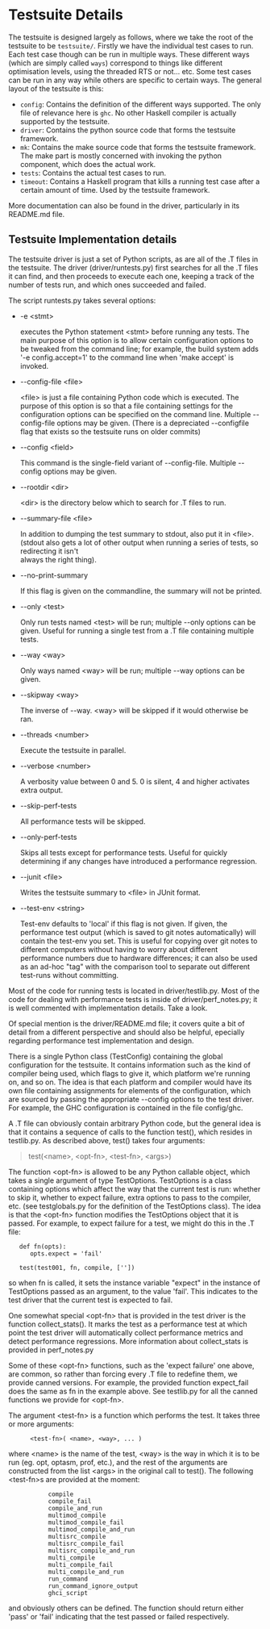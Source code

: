 # Testsuite Details


The testsuite is designed largely as follows, where we take the root of the testsuite to be `testsuite/`. Firstly we have the individual test cases to run. Each test case though can be run in multiple ways. These different ways (which are simply called ```ways```) correspond to things like different optimisation levels, using the threaded RTS or not... etc. Some test cases can be run in any way while others are specific to certain ways. The general layout of the testsuite is this:

- `config`: Contains the definition of the different ways supported. The only file of relevance here is `ghc`. No other Haskell compiler is actually supported by the testsuite.
- `driver`: Contains the python source code that forms the testsuite framework.
- `mk`: Contains the make source code that forms the testsuite framework. The make part is mostly concerned with invoking the python component, which does the actual work.
- `tests`: Contains the actual test cases to run.
- `timeout`: Contains a Haskell program that kills a running test case after a certain amount of time. Used by the testsuite framework.


More documentation can also be found in the driver, particularly in its README.md file.

## Testsuite Implementation details


The testsuite driver is just a set of Python scripts, as are all of
the .T files in the testsuite.  The driver (driver/runtests.py) first
searches for all the .T files it can find, and then proceeds to
execute each one, keeping a track of the number of tests run, and
which ones succeeded and failed.


The script runtests.py takes several options:

- -e \<stmt\>

  executes the Python statement \<stmt\> before running any tests.
  The main purpose of this option is to allow certain
  configuration options to be tweaked from the command line; for
  example, the build system adds '-e config.accept=1' to the
  command line when 'make accept' is invoked.

- --config-file \<file\>

  \<file\> is just a file containing Python code which is 
  executed.   The purpose of this option is so that a file
  containing settings for the configuration options can
  be specified on the command line.  Multiple --config-file 
  options may be given. (There is a depreciated --configfile
  flag that exists so the testsuite runs on older commits) 

- --config \<field\>

  This command is the single-field variant of --config-file.
  Multiple --config options may be given.

- --rootdir \<dir\>

  \<dir\> is the directory below which to search for .T files
  to run.

- --summary-file \<file\>

  In addition to dumping the test summary to stdout, also
  put it in \<file\>.  (stdout also gets a lot of other output
  when running a series of tests, so redirecting it isn't  
  always the right thing).

- --no-print-summary

  If this flag is given on the commandline, the summary will 
  not be printed.

- --only \<test\>

  Only run tests named \<test\> will be run; multiple --only options 
  can be given.  Useful for running a single test from a .T file
  containing multiple tests.

- --way \<way\>

  Only ways named \<way\> will be run; multiple --way options can
  be given.

- --skipway \<way\>

  The inverse of --way. \<way\> will be skipped if it would
  otherwise be ran.

- --threads \<number\>

  Execute the testsuite in parallel.

- --verbose \<number\>

  A verbosity value between 0 and 5. 0 is silent, 4 and higher
  activates extra output.

- --skip-perf-tests

  All performance tests will be skipped.

- --only-perf-tests

  Skips all tests except for performance tests. Useful for
  quickly determining if any changes have introduced a
  performance regression.

- --junit \<file\>

  Writes the testsuite summary to \<file\> in JUnit format.

- --test-env \<string\>

  Test-env defaults to 'local' if this flag is not given.
  If given, the performance test output (which is saved to
  git notes automatically) will contain the test-env you
  set. This is useful for copying over git notes to different
  computers without having to worry about different performance
  numbers due to hardware differences; it can also be used
  as an ad-hoc "tag" with the comparison tool to separate
  out different test-runs without committing.


Most of the code for running tests is located in driver/testlib.py.
Most of the code for dealing with performance tests is inside of 
driver/perf_notes.py; it is well commented with implementation
details. Take a look.


Of special mention is the driver/README.md file; it covers quite a bit
of detail from a different perspective and should also be helpful,
epecially regarding performance test implementation and design.


There is a single Python class (TestConfig) containing the global
configuration for the testsuite.  It contains information such as the
kind of compiler being used, which flags to give it, which platform
we're running on, and so on.  The idea is that each platform and
compiler would have its own file containing assignments for elements
of the configuration, which are sourced by passing the appropriate
--config options to the test driver.  For example, the GHC
configuration is contained in the file config/ghc.


A .T file can obviously contain arbitrary Python code, but the general
idea is that it contains a sequence of calls to the function test(),
which resides in testlib.py.  As described above, test() takes four
arguments:


>
>
> test(\<name\>, \<opt-fn\>, \<test-fn\>, \<args\>)
>
>


The function \<opt-fn\> is allowed to be any Python callable object,
which takes a single argument of type TestOptions.  TestOptions is a
class containing options which affect the way that the current test is
run: whether to skip it, whether to expect failure, extra options to
pass to the compiler, etc. (see testglobals.py for the definition of the
TestOptions class).  The idea is that the \<opt-fn\> function modifies
the TestOptions object that it is passed.  For example, to expect
failure for a test, we might do this in the .T file:

```wiki
   def fn(opts):
      opts.expect = 'fail'

   test(test001, fn, compile, [''])
```


so when fn is called, it sets the instance variable "expect" in the
instance of TestOptions passed as an argument, to the value 'fail'.
This indicates to the test driver that the current test is expected to
fail.


One somewhat special \<opt-fn\> that is provided in the test driver is the
function collect_stats(). It marks the test as a performance test at which
point the test driver will automatically collect performance metrics and 
detect performance regressions. More information about collect_stats is 
provided in perf_notes.py


Some of these \<opt-fn\> functions, such as the 'expect failure' one above, 
are common, so rather than forcing every .T file to redefine them, we provide 
canned versions.  For example, the provided function expect_fail does the
same as fn in the example above. See testlib.py for all the canned functions
we provide for \<opt-fn\>.


The argument \<test-fn\> is a function which performs the test.  It
takes three or more arguments:

```wiki
      <test-fn>( <name>, <way>, ... )
```


where \<name\> is the name of the test, \<way\> is the way in which it is
to be run (eg. opt, optasm, prof, etc.), and the rest of the arguments
are constructed from the list \<args\> in the original call to test().
The following \<test-fn\>s are provided at the moment:

```wiki
           compile
           compile_fail
           compile_and_run
           multimod_compile
           multimod_compile_fail
           multimod_compile_and_run
           multisrc_compile
           multisrc_compile_fail
           multisrc_compile_and_run
           multi_compile
           multi_compile_fail
           multi_compile_and_run
           run_command
           run_command_ignore_output
           ghci_script
```


and obviously others can be defined.  The function should return
either 'pass' or 'fail' indicating that the test passed or failed
respectively.
